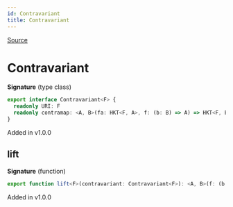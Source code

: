 ```yaml
---
id: Contravariant
title: Contravariant
---
```


[Source](https://github.com/gcanti/fp-ts/blob/master/src/Contravariant.ts)

# Contravariant

**Signature** (type class)

```ts
export interface Contravariant<F> {
  readonly URI: F
  readonly contramap: <A, B>(fa: HKT<F, A>, f: (b: B) => A) => HKT<F, B>
}
```

Added in v1.0.0

## lift

**Signature** (function)

```ts
export function lift<F>(contravariant: Contravariant<F>): <A, B>(f: (b: B) => A) => (fa: HKT<F, A>) => HKT<F, B>  { ... }
```

Added in v1.0.0
